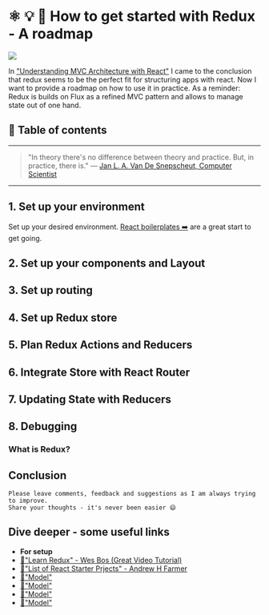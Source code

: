 # ⚛ 💡 🏁 How to get started with Redux - A roadmap

[<img src="https://images.unsplash.com/photo-1476445704028-a36e0c798192?dpr=2&auto=format&fit=crop&w=767&h=511&q=80&cs=tinysrgb&crop=">](https://unsplash.com/photos/NFs6dRTBgaM)

In ["Understanding MVC Architecture with React"](https://medium.com/@ddcreationstudi/understanding-mvc-architecture-with-react-6cd38e91fefd#.r66jqp0ly) I came to the conclusion that redux seems to be the perfect fit for structuring apps with react. Now I want to provide a roadmap on how to use it in practice.
As a reminder: Redux is builds on Flux as a refined MVC pattern and allows to manage state out of one hand.

## 📄 Table of contents


---

>"In theory there's no difference between theory and practice. But, in practice, there is."
― [Jan L. A. Van De Snepscheut, Computer Scientist](https://en.wikiquote.org/wiki/Jan_L._A._van_de_Snepscheut)

---

## 1. Set up your environment
Set up your desired environment. [React boilerplates ➡️](http://andrewhfarmer.com/starter-project/) are a great start to get going.

## 2. Set up your components and Layout
## 3. Set up routing
## 4. Set up Redux store
## 5. Plan Redux Actions and Reducers
## 6. Integrate Store with React Router
## 7. Updating State with Reducers
## 8. Debugging


### What is Redux?

## Conclusion

```
Please leave comments, feedback and suggestions as I am always trying to improve.
Share your thoughts - it's never been easier 😄
```

## Dive deeper - some useful links
- **For setup**
- [🔀"Learn Redux" - Wes Bos (Great Video Tutorial)](https://learnredux.com/)
- [🔀"List of React Starter Prjects" - Andrew H Farmer](http://andrewhfarmer.com/starter-project/)
- [🔀"Model"](hasfd)
- [🔀"Model"](hasfd)
- [🔀"Model"](hasfd)
- [🔀"Model"](hasfd)




<!-- Written by Daniel Deutsch (deudan1010@gmail.com) -->
